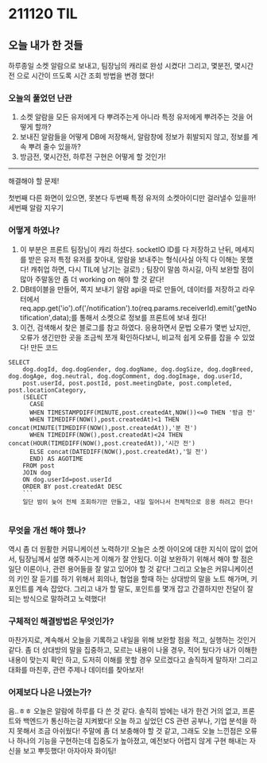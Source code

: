 # 211120 TIL

## 오늘 내가 한 것들
하루종일 소켓 알람으로 보내고, 팀장님의 캐리로 완성 시켰다!
그리고, 몇분전, 몇시간전 으로 시간이 뜨도록 시간 조회 방법을 변경 했다!

### 오늘의 풀었던 난관
1. 소켓 알람을 모든 유저에게 다 뿌려주는게 아니라 특정 유저에게 뿌려주는 것을 어떻게 할까?
2. 보내진 알람들을 어떻게 DB에 저장해서, 알람창에 정보가 휘발되지 않고, 정보를 계속 뿌려 줄수 있을까?
3. 방금전, 몇시간전, 하루전 구현은 어떻게 할 것인가!
--------- 
해결해야 할 문제!

첫번째 다른 화면이 있으면, 못본다
두번째 특정 유저의 소켓아이디만 걸러낼수 있을까!
세번째 알람 지우기

### 어떻게 하였나?
1. 이 부분은 프론트 팀장님이 캐리 하셨다. socketIO ID를 다 저장하고 난뒤, 메세지를 받은 유저 특정 유저를 찾아내, 알람을 보내주는 형식(사실 아직 다 이해는 못했다! 캐취업 하면, 다시 TIL에 남기는 걸로!) ; 팀장이 말씀 하시길, 아직 보완할 점이 많아 주말동안 좀 더 working on 해야 할 것 같다!
2. DB테이블을 만들어, 쪽지 보내기 알람 api을 따로 만들어, 데이터를 저장하고 
라우터에서  req.app.get('io').of('/notification').to(req.params.receiverId).emit('getNotification',data);를 통해서 소켓으로 정보를 프론트에 보내 줬다!
3. 이건, 검색해서 찾은 블로그를 참고 하였다.
응용하면서 문법 오류가 몇번 났지만, 오류가 생긴만한 곳을 조금씩 쪼개 확인하다보니,
비교적 쉽게 오류를 잡을 수 있었다! 
만든 코드 
```
SELECT
    dog.dogId, dog.dogGender, dog.dogName, dog.dogSize, dog.dogBreed, dog.dogAge, dog.neutral, dog.dogComment, dog.dogImage, dog.userId,
    post.userId, post.postId, post.meetingDate, post.completed, post.locationCategory,
    (SELECT
      CASE
      WHEN TIMESTAMPDIFF(MINUTE,post.createdAt,NOW())<=0 THEN '방금 전'
      WHEN TIMEDIFF(NOW(),post.createdAt)<1 THEN concat(MINUTE(TIMEDIFF(NOW(),post.createdAt)),'분 전')
      WHEN TIMEDIFF(NOW(),post.createdAt)<24 THEN concat(HOUR(TIMEDIFF(NOW(),post.createdAt)),'시간 전')
      ELSE concat(DATEDIFF(NOW(),post.createdAt),'일 전')
      END) AS AGOTIME
    FROM post
    JOIN dog
    ON dog.userId=post.userId 
    ORDER BY post.createdAt DESC
    ```
    일단 밤이 늦어 전체 조회하기만 만들고, 내일 일어나서 전체적으로 응용 하려고 한다!
  
  ```

### 무엇을 개선 해야 했나?
역시 좀 더 원활한 커뮤니케이션 노력하기!
오늘은 소켓 아이오에 대한 지식이 많이 없어서, 
팀장님께서 설명 해주시는게 이해가 잘 안됬다.
이걸 보완하기 위해서 해야 할 점은 일단 이론이나, 관련 용어들을 잘 알고 있어야 할 것 같다!
그리고 오늘은 커뮤니케이션의 키인 잘 듣기를 하기 위해서
회의나, 협업을 할때 하는 상대방의 말을 노트 해가며, 키 포인트를 계속 잡았다.
그리고 내가 할 말도, 포인트를 몇개 잡고
간결하지만 전달이 잘되는 방식으로 말하려고 노력했다!

### 구체적인 해결방법은 무엇인가?
마찬가지로, 계속해서 오늘을 기록하고 내일을 위해 보완할 점을 적고,
실행하는 것인거 같다.
좀 더 상대방의 말을 집중하고, 모르는 내용이 나올 경우, 적어 뒀다가
내가 이해한 내용이 맞는지 확인 하고,
도저히 이해를 못할 경우 모르겠다고 솔직하게 말하자!
그리고 대화를 마친후, 관련 주제나 데이터를 찾아보자!

### 어제보다 나은 나였는가?
음..ㅎㅎ
오늘은 알람에 하루를 다 쓴 것 같다.
솔직히 밤에는 내가 한건 거의 없고,
프론트와 백엔드가 통신하는걸 지켜봤다!
오늘 하고 싶었던 CS 관련 공부나, 기업 분석을 하지 못해서 조금 아쉬웠다!
주말에 좀 더 보충해야 할 것 같고,
그래도 오늘 느낀점은
오류나 하나의 기능을 구현하는데
집중도가 높아졌고, 예전보다 어렵지 않게 구현 해내는 자신을 보고 뿌듯했다!
아자아자 화이팅!